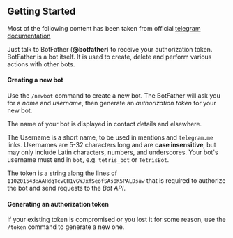 ## Getting Started
 
Most of the following content has been taken from official 
[telegram documentation](https://core.telegram.org/bots#6-botfather)
 
Just talk to BotFather (**@botfather**) to receive your authorization token. BotFather is a bot itself. It is used to 
create, delete and perform various actions with other bots. 
 
#### Creating a new bot
Use the `/newbot` command to create a new bot. The BotFather will ask you for a *name* and *username*, then generate an 
*authorization token* for your new bot.

The name of your bot is displayed in contact details and elsewhere.

The Username is a short name, to be used in mentions and `telegram.me` links. Usernames are 5-32 characters 
long and are **case insensitive**, but may only include Latin characters, numbers, and underscores. Your bot's username 
must end in `bot`, e.g. `tetris_bot` or `TetrisBot`.

The token is a string along the lines of `110201543:AAHdqTcvCH1vGWJxfSeofSAs0K5PALDsaw` that is required to authorize the 
bot and send requests to the _Bot API_.

#### Generating an authorization token
If your existing token is compromised or you lost it for some reason, use the `/token` command to generate a new one.